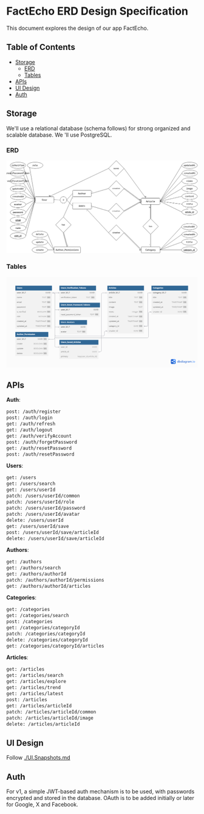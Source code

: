 # FactEcho ERD Design Specification

This document explores the design of our app FactEcho.

## **Table of Contents**
- [Storage](#storage)
  - [ERD](#erd)
  - [Tables](#tables)
- [APIs](#apis)
- [UI Design](#ui-design)
- [Auth](#auth)


## **Storage**

We'll use a relational database (schema follows) for strong organized and scalable database. We 'll use PostgreSQL.

### ERD

![ERD](./diagrams/ERD.png)

### Tables

![Tables](./diagrams/DB_Tables.png)

## **APIs**

**Auth**:

```
post: /auth/register
post: /auth/login
get: /auth/refresh
get: /auth/logout
get: /auth/verifyAccount
post: /auth/forgetPassword
get: /auth/resetPassword
post: /auth/resetPassword
```

**Users**:

```
get: /users
get: /users/search
get: /users/userId
patch: /users/userId/common
patch: /users/userId/role
patch: /users/userId/password
patch: /users/userId/avatar
delete: /users/userId
get: /users/userId/save
post: /users/userId/save/articleId
delete: /users/userId/save/articleId
```

**Authors**:

```
get: /authors
get: /authors/search
get: /authors/authorId
patch: /authors/authorId/permissions
get: /authors/authorId/articles
```

**Categories**:

```
get: /categories
get: /categories/search
post: /categories
get: /categories/categoryId
patch: /categories/categoryId
delete: /categories/categoryId
get: /categories/categoryId/articles
```

**Articles**:

```
get: /articles
get: /articles/search
get: /articles/explore
get: /articles/trend
get: /articles/latest
post: /articles
get: /articles/articleId
patch: /articles/articleId/common
patch: /articles/articleId/image
delete: /articles/articleId
```

## **UI Design**

Follow [./UI.Snapshots.md](./UI.Snapshots.md)

## **Auth**

For v1, a simple JWT-based auth mechanism is to be used, with passwords
encrypted and stored in the database. OAuth is to be added initially or later
for Google, X and Facebook.
